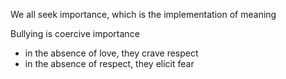 
We all seek importance, which is the implementation of meaning

Bullying is coercive importance
- in the absence of love, they crave respect
- in the absence of respect, they elicit fear
